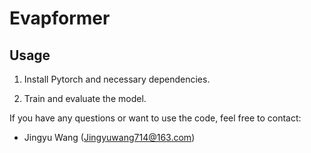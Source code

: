 # Evapformer


## Usage 

1. Install Pytorch and necessary dependencies.

2. Train and evaluate the model. 

If you have any questions or want to use the code, feel free to contact:
* Jingyu Wang (Jingyuwang714@163.com)

